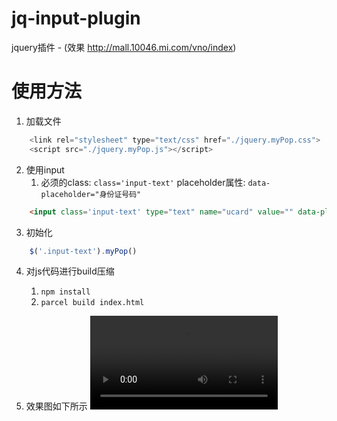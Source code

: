 # jq-input-plugin
jquery插件 - (效果 http://mall.10046.mi.com/vno/index)


# 使用方法

1. 加载文件

```js
    <link rel="stylesheet" type="text/css" href="./jquery.myPop.css">
    <script src="./jquery.myPop.js"></script>
```

2. 使用input
    1. 必须的class:   `class='input-text'` placeholder属性: `data-placeholder="身份证号码"`
```html
    <input class='input-text' type="text" name="ucard" value="" data-placeholder="身份证号码">
```

3. 初始化
```js
    $('.input-text').myPop()
```

4. 对js代码进行build压缩
    1. `npm install`
    1. `parcel build index.html`

5. 效果图如下所示
    ![效果](http://pjpkfq7bp.bkt.clouddn.com/test.mov)	
